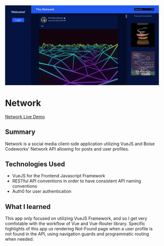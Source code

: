  ![Network Preview Image](preview.jpg)

# Network

[Network Live Demo](https://the-network-fgx0.onrender.com)

## Summary

Network is a social media client-side application utilizing VueJS and Boise Codeworks' Network API allowing for posts and user profiles. 

## Technologies Used

- VueJS for the Frontend Javascript Framework
- RESTful API conventions in order to have consistent API naming conventions
- Auth0 for user authentication

## What I learned
This app only focused on utilizing VueJS Framework, and so I get very comfotable with the workflow of Vue and Vue-Router library. Specific highlights of this app us rendering Not-Found page when a user profile is not found in the API, using navigation guards and programmatic routing when needed.
